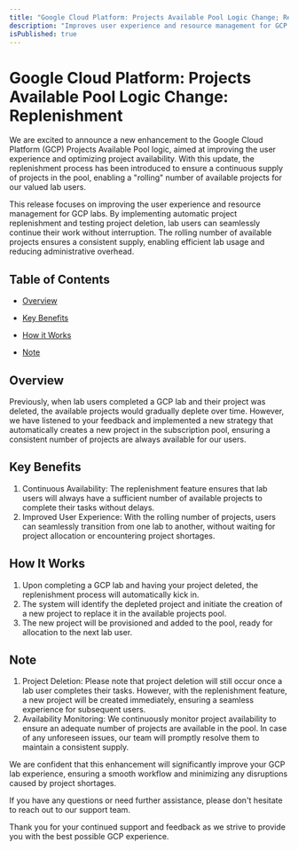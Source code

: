 ```yaml
---
title: "Google Cloud Platform: Projects Available Pool Logic Change; Replenishment"
description: "Improves user experience and resource management for GCP labs."
isPublished: true
---
```


# Google Cloud Platform: Projects Available Pool Logic Change: Replenishment

We are excited to announce a new enhancement to the Google Cloud Platform (GCP) Projects Available Pool logic, aimed at improving the user experience and optimizing project availability. With this update, the replenishment process has been introduced to ensure a continuous supply of projects in the pool, enabling a "rolling" number of available projects for our valued lab users.

This release focuses on improving the user experience and resource management for GCP labs. By implementing automatic project replenishment and testing project deletion, lab users can seamlessly continue their work without interruption. The rolling number of available projects ensures a consistent supply, enabling efficient lab usage and reducing administrative overhead.

## Table of Contents

*   [Overview](#overview)

*   [Key Benefits](#key-benefits)

*   [How it Works](#how-it-works)

*   [Note](#note)

## Overview

Previously, when lab users completed a GCP lab and their project was deleted, the available projects would gradually deplete over time. However, we have listened to your feedback and implemented a new strategy that automatically creates a new project in the subscription pool, ensuring a consistent number of projects are always available for our users.

## Key Benefits

1.  Continuous Availability: The replenishment feature ensures that lab users will always have a sufficient number of available projects to complete their tasks without delays.
1.  Improved User Experience: With the rolling number of projects, users can seamlessly transition from one lab to another, without waiting for project allocation or encountering project shortages.

## How It Works

1.  Upon completing a GCP lab and having your project deleted, the replenishment process will automatically kick in.
1.  The system will identify the depleted project and initiate the creation of a new project to replace it in the available projects pool.
1.  The new project will be provisioned and added to the pool, ready for allocation to the next lab user.

## Note

1.  Project Deletion: Please note that project deletion will still occur once a lab user completes their tasks. However, with the replenishment feature, a new project will be created immediately, ensuring a seamless experience for subsequent users.
1.  Availability Monitoring: We continuously monitor project availability to ensure an adequate number of projects are available in the pool. In case of any unforeseen issues, our team will promptly resolve them to maintain a consistent supply.

We are confident that this enhancement will significantly improve your GCP lab experience, ensuring a smooth workflow and minimizing any disruptions caused by project shortages.

If you have any questions or need further assistance, please don't hesitate to reach out to our support team.

Thank you for your continued support and feedback as we strive to provide you with the best possible GCP experience.

